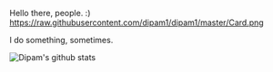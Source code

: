 Hello there, people. :)
https://raw.githubusercontent.com/dipam1/dipam1/master/Card.png

I do something, sometimes.

![Dipam's github stats](https://github-readme-stats.vercel.app/api/?username=dipam1&show_icons=true&title_color=fff&icon_color=79ff97&text_color=9f9f9f&bg_color=151515)

